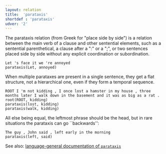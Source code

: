 ```yaml
---
layout: relation
title:  'parataxis'
shortdef : 'parataxis'
udver: '2'
---
```


The parataxis relation (from Greek for "place side by side") is a relation between the main verb of a clause and other sentential elements, such as a sentential parenthetical, a clause after a ":" or a ";", or two sentences placed side by side without any explicit coordination or subordination.

~~~ sdparse
Let 's face it we 're annoyed
parataxis(Let, annoyed)
~~~

When multiple parataxes are present in a single sentence, they get a flat structure, not a hierarchical one, even if they form a temporal sequence.

~~~ sdparse
ROOT I 'm not kidding , I once lost a hamster in my house , three months later I walk down in the basement and it was as big as a rat .
root(ROOT, kidding)
parataxis(lost, kidding)
parataxis(walk, kidding)
~~~

All else being equal, the leftmost phrase should be the head, but in rare situations the parataxis can go ``backwards'':

~~~ sdparse
The guy , John said , left early in the morning
parataxis(left, said)
~~~

See also: [language-general documentation of `parataxis`](/u/dep/parataxis.html)
<!-- Interlanguage links updated Pá kvě 14 11:09:19 CEST 2021 -->
